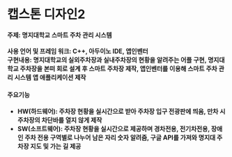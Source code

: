 # 캡스톤 디자인2

<b>주제: 명지대학교 스마트 주차 관리 시스템<br><br>
사용 언어 및 프레임 워크: C++, 아두이노 IDE, 앱인벤터<br>
구현내용: 명지대학교의 실외주차장과 실내주차장의 현황을 알려주는 어플 구현, 명지대학교 주차장을 본떠 
회로 설계 후 스마트 주차장 제작, 앱인벤터를 이용해 스마트 주차 관리 시스템 앱 애플리케이션 제작<br>
#### 주요기능
- HW(하드웨어): 주차장 현황을 실시간으로 받아 주차장 입구 전광판에 띄움, 만차 시 주차장의 차단바를 열지 않게 제작
- SW(소프트웨어): 주차장 현황을 실시간으로 제공하며 경차전용, 전기차전용, 장애인 주차 전용 구역별로 나누어 남은 자리 숫자 알려줌,
구글 API를 가져와 명지대 주차장 지도 및 가는 길 제공
<br>
</b>
